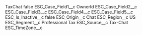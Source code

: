 <?xml version="1.0" encoding="UTF-8"?>
<CustomMetadata xmlns="http://soap.sforce.com/2006/04/metadata" xmlns:xsi="http://www.w3.org/2001/XMLSchema-instance" xmlns:xsd="http://www.w3.org/2001/XMLSchema">
    <label>TaxChat</label>
    <protected>false</protected>
    <values>
        <field>ESC_Case_Field1__c</field>
        <value xsi:type="xsd:string">OwnerId</value>
    </values>
    <values>
        <field>ESC_Case_Field2__c</field>
        <value xsi:nil="true"/>
    </values>
    <values>
        <field>ESC_Case_Field3__c</field>
        <value xsi:nil="true"/>
    </values>
    <values>
        <field>ESC_Case_Field4__c</field>
        <value xsi:nil="true"/>
    </values>
    <values>
        <field>ESC_Case_Field5__c</field>
        <value xsi:nil="true"/>
    </values>
    <values>
        <field>ESC_Is_Inactive__c</field>
        <value xsi:type="xsd:boolean">false</value>
    </values>
    <values>
        <field>ESC_Origin__c</field>
        <value xsi:type="xsd:string">Chat</value>
    </values>
    <values>
        <field>ESC_Region__c</field>
        <value xsi:type="xsd:string">US</value>
    </values>
    <values>
        <field>ESC_Segment__c</field>
        <value xsi:type="xsd:string">Professional Tax</value>
    </values>
    <values>
        <field>ESC_Source__c</field>
        <value xsi:type="xsd:string">Tax-Chat</value>
    </values>
    <values>
        <field>ESC_TimeZone__c</field>
        <value xsi:nil="true"/>
    </values>
</CustomMetadata>
